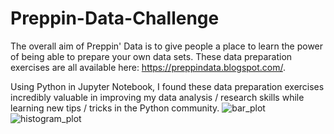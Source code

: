 # Preppin-Data-Challenge
The overall aim of Preppin' Data is to give people a place to learn the power of being able to prepare your own data sets. These data preparation exercises are all available here: https://preppindata.blogspot.com/.

Using Python in Jupyter Notebook, I found these data preparation exercises incredibly valuable in improving my data analysis / research skills while learning new tips / tricks in the Python community.
![bar_plot](https://github.com/ghafarshahanalytics/Preppin-Data-Challenge/assets/69779897/6ef1abf3-d77c-438a-9e28-ce3e74a353bd)
![histogram_plot](https://github.com/ghafarshahanalytics/Preppin-Data-Challenge/assets/69779897/a5f8434d-75e4-4a8f-bff9-a685706591ed)

